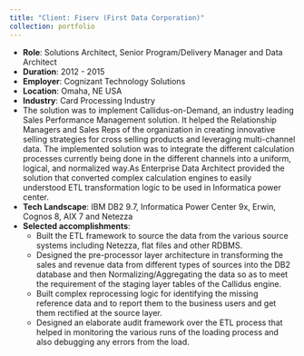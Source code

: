 ```yaml
---
title: "Client: Fiserv (First Data Corporation)"
collection: portfolio
---
```


- **Role**: Solutions Architect, Senior Program/Delivery Manager and Data Architect
- **Duration**: 2012 - 2015
- **Employer**: Cognizant Technology Solutions
- **Location**: Omaha, NE USA
- **Industry**: Card Processing Industry
- The solution was to implement Callidus-on-Demand, an industry leading Sales Performance Management solution. It helped the Relationship Managers and Sales Reps of the organization in creating innovative selling strategies for cross selling products and leveraging multi-channel data. The implemented solution was to integrate the different calculation processes currently being done in the different channels into a uniform, logical, and normalized way.As Enterprise Data Architect provided the solution that converted complex calculation engines to easily understood ETL transformation logic to be used in Informatica power center.
- **Tech Landscape**: IBM DB2 9.7, Informatica Power Center 9x, Erwin, Cognos 8, AIX 7 and Netezza
- **Selected accomplishments**:
  - Built the ETL framework to source the data from the various source systems including Netezza, flat files and other RDBMS.
  - Designed the pre-processor layer architecture in transforming the sales and revenue data from different types of sources into the DB2 database and then Normalizing/Aggregating the data so as to meet the requirement of the staging layer tables of the Callidus engine.
  - Built complex reprocessing logic for identifying the missing reference data and to report them to the business users and get them rectified at the source layer.
  - Designed an elaborate audit framework over the ETL process that helped in monitoring the various runs of the loading process and also debugging any errors from the load.
